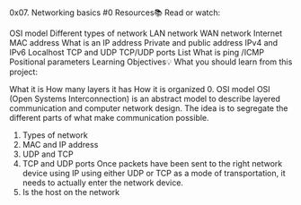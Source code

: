 0x07. Networking basics #0
Resources:books:
Read or watch:

OSI model
Different types of network
LAN network
WAN network
Internet
MAC address
What is an IP address
Private and public address
IPv4 and IPv6
Localhost
TCP and UDP
TCP/UDP ports List
What is ping /ICMP
Positional parameters
Learning Objectives:bulb:
What you should learn from this project:

What it is
How many layers it has
How it is organized
0. OSI model
OSI (Open Systems Interconnection) is an abstract model to describe layered communication and computer network design. The idea is to segregate the different parts of what make communication possible.
1. Types of network
2. MAC and IP address
3. UDP and TCP
4. TCP and UDP ports
Once packets have been sent to the right network device using IP using either UDP or TCP as a mode of transportation, it needs to actually enter the network device.
5. Is the host on the network

